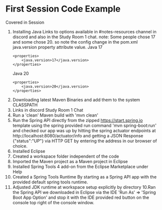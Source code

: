 # First Session Code Example


Covered in Session
1. Installing Java
 Links to options available in #notes-resources channel in discord and also in the Study Room 1 chat.
  note: Some people chose 17 and some chose 20. so note the config change in the pom.xml java.version property attribute value.
	Java 17
	```
	<properties>
		<java.version>17</java.version>
	</properties>
	```	
	Java 20
	```
	<properties>
		<java.version>20</java.version>
	</properties>
	```
2. Downloading latest Maven Binaries and add them to the system CLASSPATH
3. Links in discord Study Room 1 Chat
4. Run a 'clean' Maven build with 'mvn clean'
5. Run the Spring API directly from the zipped https://start.spring.io template using the spring provided run command 'mvn spring-boot:run' and checked our app was up by hitting the spring actuator endpoints at http://localhost:8080/actuator/info and getting a JSON Response {"status":"UP"} via HTTP GET by entering the address in our browser of choice.
6. Installed Eclipse
7. Created a workspace folder independent of the code
8. Imported the Maven project as a Maven project in Eclipse
7. Installed Spring Tools 4 add-on from the Eclipse Marketplace under Help
8. Created a Spring Tools Runtime By starting as a Spring API app with the provided default spring tools runtime.
9. Adjusted JDK runtime at workspace setup explicitly by directory
10.Ran the Spring API we downloaded in Eclipse via the IDE 'Run As' => 'Spring Boot App Option' and stop it with the IDE provided red button on the console top right of the console window.